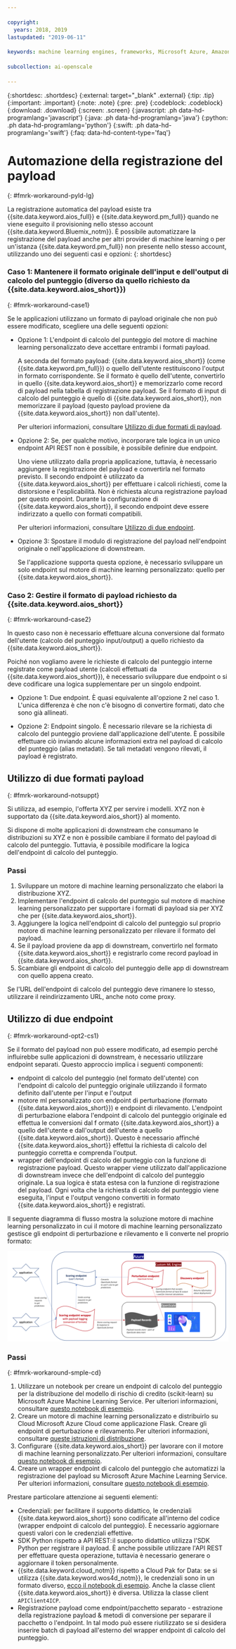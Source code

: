 ```yaml
---

copyright:
  years: 2018, 2019
lastupdated: "2019-06-11"

keywords: machine learning engines, frameworks, Microsoft Azure, Amazone SageMaker, custom ML engine 

subcollection: ai-openscale

---
```


{:shortdesc: .shortdesc}
{:external: target="_blank" .external}
{:tip: .tip}
{:important: .important}
{:note: .note}
{:pre: .pre}
{:codeblock: .codeblock}
{:download: .download}
{:screen: .screen}
{:javascript: .ph data-hd-programlang='javascript'}
{:java: .ph data-hd-programlang='java'}
{:python: .ph data-hd-programlang='python'}
{:swift: .ph data-hd-programlang='swift'}
{:faq: data-hd-content-type='faq'}

# Automazione della registrazione del payload
{: #fmrk-workaround-pyld-lg}

La registrazione automatica del payload esiste tra {{site.data.keyword.aios_full}} e {{site.data.keyword.pm_full}} quando ne viene eseguito il provisioning nello stesso account {{site.data.keyword.Bluemix_notm}}. È possibile automatizzare la registrazione del payload anche per altri provider di machine learning o per un'istanza {{site.data.keyword.pm_full}} non presente nello stesso account, utilizzando uno dei seguenti casi e opzioni:
{: shortdesc}

### Caso 1: Mantenere il formato originale dell'input e dell'output di calcolo del punteggio (diverso da quello richiesto da {{site.data.keyword.aios_short}})
{: #fmrk-workaround-case1}

Se le applicazioni utilizzano un formato di payload originale che non può essere modificato, scegliere una delle seguenti opzioni:

- Opzione 1: L'endpoint di calcolo del punteggio del motore di machine learning personalizzato deve accettare entrambi i formati payload. 

   A seconda del formato payload: {{site.data.keyword.aios_short}} (come {{site.data.keyword.pm_full}}) o quello dell'utente restituiscono l'output in formato corrispondente. Se il formato è quello dell'utente, convertirlo in quello {{site.data.keyword.aios_short}} e memorizzarlo come record di payload nella tabella di registrazione payload. Se il formato di input di calcolo del punteggio è quello di {{site.data.keyword.aios_short}}, non memorizzare il payload (questo payload proviene da {{site.data.keyword.aios_short}} non dall'utente).

   Per ulteriori informazioni, consultare [Utilizzo di due formati di payload](/docs/services/ai-openscale?topic=ai-openscale-integrating-3rd-party-ml-engines-with-watson-openscale#fmrk-workaround-notsuppt).

- Opzione 2: Se, per qualche motivo, incorporare tale logica in un unico endpoint API REST non è possibile, è possibile definire due endpoint. 

   Uno viene utilizzato dalla propria applicazione, tuttavia, è necessario aggiungere la registrazione del payload e convertirla nel formato previsto. Il secondo endpoint è utilizzato da {{site.data.keyword.aios_short}} per effettuare i calcoli richiesti, come la distorsione e l'esplicabilità. Non è richiesta alcuna registrazione payload per questo enpoint. Durante la configurazione di {{site.data.keyword.aios_short}}, il secondo endpoint deve essere indirizzato a quello con formati compatibili.

   Per ulteriori informazioni, consultare [Utilizzo di due endpoint](/docs/services/ai-openscale?topic=ai-openscale-integrating-3rd-party-ml-engines-with-watson-openscale#fmrk-workaround-opt2-cs1).

- Opzione 3: Spostare il modulo di registrazione del payload nell'endpoint originale o nell'applicazione di downstream. 

   Se l'applicazione supporta questa opzione, è necessario sviluppare un solo endpoint sul motore di machine learning personalizzato: quello per {{site.data.keyword.aios_short}}.

### Caso 2: Gestire il formato di payload richiesto da {{site.data.keyword.aios_short}}
{: #fmrk-workaround-case2}

In questo caso non è necessario effettuare alcuna conversione dal formato dell'utente (calcolo del punteggio input/output) a quello richiesto da {{site.data.keyword.aios_short}}.

Poiché non vogliamo avere le richieste di calcolo del punteggio interne registrate come payload utente (calcoli effettuati da {{site.data.keyword.aios_short}}), è necessario sviluppare due endpoint o si deve codificare una logica supplementare per un singolo endpoint.

- Opzione 1: Due endpoint. È quasi equivalente all'opzione 2 nel caso 1. L'unica differenza è che non c'è bisogno di convertire formati, dato che sono già allineati.

- Opzione 2: Endpoint singolo. È necessario rilevare se la richiesta di calcolo del punteggio proviene dall'applicazione dell'utente. È possibile effettuare ciò inviando alcune informazioni extra nel payload di calcolo del punteggio (alias metadati). Se tali metadati vengono rilevati, il payload è registrato.

## Utilizzo di due formati payload
{: #fmrk-workaround-notsuppt}

Si utilizza, ad esempio, l'offerta XYZ per servire i modelli. XYZ non è supportato da {{site.data.keyword.aios_short}} al momento.

Si dispone di molte applicazioni di downstream che consumano le distribuzioni su XYZ e non è possibile cambiare il formato del payload di calcolo del punteggio. Tuttavia, è possibile modificare la logica dell'endpoint di calcolo del punteggio.

### Passi

1. Sviluppare un motore di machine learning personalizzato che elabori la distribuzione XYZ.
2. Implementare l'endpoint di calcolo del punteggio sul motore di machine learning personalizzato per supportare i formati di payload sia per XYZ che per {{site.data.keyword.aios_short}}.
3. Aggiungere la logica nell'endpoint di calcolo del punteggio sul proprio motore di machine learning personalizzato per rilevare il formato del payload.
4. Se il payload proviene da app di downstream, convertirlo nel formato {{site.data.keyword.aios_short}} e registrarlo come record payload in {{site.data.keyword.aios_short}}.
5. Scambiare gli endpoint di calcolo del punteggio delle app di downstream con quello appena creato.

Se l'URL dell'endpoint di calcolo del punteggio deve rimanere lo stesso, utilizzare il reindirizzamento URL, anche noto come proxy.

## Utilizzo di due endpoint
{: #fmrk-workaround-opt2-cs1}

Se il formato del payload non può essere modificato, ad esempio perché influirebbe sulle applicazioni di downstream, è necessario utilizzare endpoint separati. Questo approccio implica i seguenti componenti:

- endpoint di calcolo del punteggio (nel formato dell'utente) con l'endpoint di calcolo del punteggio originale utilizzando il formato definito dall'utente per l'input e l'output
- motore ml personalizzato con endpoint di perturbazione (formato {{site.data.keyword.aios_short}}) e endpoint di rilevamento. L'endpoint di perturbazione elabora l'endpoint di calcolo del punteggio originale ed effettua le conversioni dal f ormato {{site.data.keyword.aios_short}} a quello dell'utente e dall'output dell'utente a quello {{site.data.keyword.aios_short}}. Questo è necessario affinché {{site.data.keyword.aios_short}} effettui la richiesta di calcolo del punteggio corretta e comprenda l'output.
- wrapper dell'endpoint di calcolo del punteggio con la funzione di registrazione payload. Questo wrapper viene utilizzato dall'applicazione di downstream invece che dell'endpoint di calcolo del punteggio originale. La sua logica è stata estesa con la funzione di registrazione del payload. Ogni volta che la richiesta di calcolo del punteggio viene eseguita, l'input e l'output vengono convertiti in formato {{site.data.keyword.aios_short}} e registrati.

Il seguente diagramma di flusso mostra la soluzione motore di machine learning personalizzato in cui il motore di machine learning personalizzato gestisce gli endpoint di perturbazione e rilevamento e li converte nel proprio formato:

![specifica endpoint API REST](images/woscustommlworkflow.png)

### Passi
{: #fmrk-workaround-smple-cd}

1. Utilizzare un notebook per creare un endpoint di calcolo del punteggio per la distribuzione del modello di rischio di credito (scikit-learn) su Microsoft Azure Machine Learning Service. Per ulteriori informazioni, consultare [questo notebook di esempio](https://github.com/pmservice/ai-openscale-tutorials/blob/master/notebooks/azure/Credit%20model%20with%20Azure%20ML%20Service%20and%20scikit-learn.ipynb).
2. Creare un motore di machine learning personalizzato e distribuirlo su Cloud Microsoft Azure Cloud come applicazione Flask. Creare gli endpoint di perturbazione e rilevamento. Per ulteriori informazioni, consultare [queste istruzioni di distribuzione](https://github.com/pmservice/ai-openscale-tutorials/tree/master/applications/custom-ml-engine-azure).
3. Configurare {{site.data.keyword.aios_short}} per lavorare con il motore di machine learning personalizzato. Per ulteriori informazioni, consultare [questo notebook di esempio](https://github.com/pmservice/ai-openscale-tutorials/blob/master/notebooks/azure/OpenScale%20and%20Custom%20ML%20Engine%20configuration.ipynb).
4. Creare un wrapper endpoint di calcolo del punteggio che automatizzi la registrazione del payload su Microsoft Azure Machine Learning Service. Per ulteriori informazioni, consultare [questo notebook di esempio](https://github.com/pmservice/ai-openscale-tutorials/blob/master/notebooks/azure/Credit%20scoring%20endpoint%20wrapper%20with%20payload%20logging.ipynb).

Prestare particolare attenzione ai seguenti elementi:

- Credenziali: per facilitare il supporto didattico, le credenziali {{site.data.keyword.aios_short}} sono codificate all'interno del codice (wrapper endpoint di calcolo del punteggio). È necessario aggiornare questi valori con le credenziali effettive.
- SDK Python rispetto a API REST: il supporto didattico utilizza l'SDK Python per registrare il payload. È anche possibile utilizzare l'API REST per effettuare questa operazione, tuttavia è necessario generare o aggiornare il token personalmente. 
- {{site.data.keyword.cloud_notm}} rispetto a Cloud Pak for Data: se si utilizza {{site.data.keyword.wos4d_notm}}, le credenziali sono in un formato diverso, [ecco il notebook di esempio](https://github.com/pmservice/ai-openscale-tutorials/blob/master/notebooks/Watson%20OpenScale%20and%20Watson%20ML%20Engine%20-%20ICP.ipynb). Anche la classe client {{site.data.keyword.aios_short}} è diversa. Utilizza la classe client `APIClient4ICP`.
- Registrazione payload come endpoint/pacchetto separato - estrazione della registrazione payload  & metodi di conversione per separare il pacchetto o l'endpoint. In tal modo può essere riutilizzato se si desidera inserire batch di payload all'esterno del wrapper endpoint di calcolo del punteggio.

